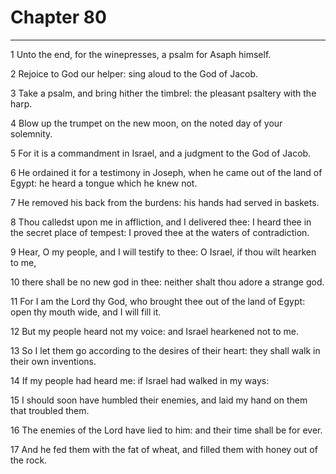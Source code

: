 # Chapter 80

***

1 Unto the end, for the winepresses, a psalm for Asaph himself.

2 Rejoice to God our helper: sing aloud to the God of Jacob.

3 Take a psalm, and bring hither the timbrel: the pleasant psaltery with the harp.

4 Blow up the trumpet on the new moon, on the noted day of your solemnity.

5 For it is a commandment in Israel, and a judgment to the God of Jacob.

6 He ordained it for a testimony in Joseph, when he came out of the land of Egypt: he heard a tongue which he knew not.

7 He removed his back from the burdens: his hands had served in baskets.

8 Thou calledst upon me in affliction, and I delivered thee: I heard thee in the secret place of tempest: I proved thee at the waters of contradiction.

9 Hear, O my people, and I will testify to thee: O Israel, if thou wilt hearken to me,

10 there shall be no new god in thee: neither shalt thou adore a strange god.

11 For I am the Lord thy God, who brought thee out of the land of Egypt: open thy mouth wide, and I will fill it.

12 But my people heard not my voice: and Israel hearkened not to me.

13 So I let them go according to the desires of their heart: they shall walk in their own inventions.

14 If my people had heard me: if Israel had walked in my ways:

15 I should soon have humbled their enemies, and laid my hand on them that troubled them.

16 The enemies of the Lord have lied to him: and their time shall be for ever.

17 And he fed them with the fat of wheat, and filled them with honey out of the rock.

